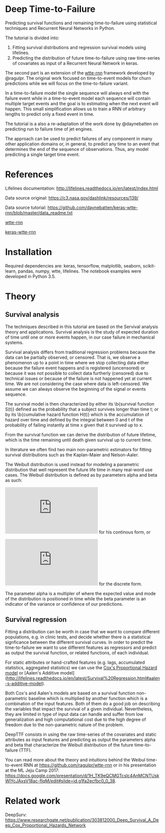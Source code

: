 # Deep Time-to-Failure
Predicting survival functions and remaining time-to-failure using statistical techniques and Recurrent Neural Networks in Python.

The tutorial is divided into:
1. Fitting survival distributions and regression survival models using lifelines.
2. Predicting the distribution of future time-to-failure using raw time-series of covariates as input of a Recurrent Neural Network in keras.

The second part is an extension of the [wtte-rnn](https://github.com/ragulpr/wtte-rnn) framework developed by @ragulpr.
The original work focused on time-to-event models for churn predictions while we will focus on the time-to-failure variant.

In a time-to-failure model the single sequence will always end with the failure event while in a time-to-event model each sequence will contain multiple target events and the goal is to estimating when the next event will happen.
This small simplification allows us to train a RNN of arbitrary lengths to predict only a fixed event in time.

The tutorial is a also a re-adaptation of the work done by @daynebatten on predicting run to failure time of jet engines.

The approach can be used to predict failures of any component in many other application domains or, in general, to predict any time to an event that determines the end of the sequence of observations. Thus, any model predicting a single target time event.

# References

Lifelines documentation: http://lifelines.readthedocs.io/en/latest/index.html

Data source original: https://c3.nasa.gov/dashlink/resources/139/

Data source tutorial: https://github.com/daynebatten/keras-wtte-rnn/blob/master/data_readme.txt

[wtte-rnn](https://github.com/ragulpr/wtte-rnn)

[keras-wtte-rnn](https://github.com/daynebatten/keras-wtte-rnn)

# Installation

Required dependencies are: keras, tensorflow, matplotlib, seaborn, scikit-learn, pandas, numpy, wtte, lifelines.
The notebook examples were developed in Python 3.5.

# Theory

## Survival analysis

The techniques described in this tutorial are based on the Servival analysis theory and applications. Survival analysis is the study of expected duration of time until one or more events happen, in our case failure in mechanical systems.

Survival analysis differs from traditional regression problems because the data can be partially observed, or censored. That is, we observe a phenomenon up to a point in time where we stop collecting data either because the failure event happens and is registered (uncensored) or because it was not possible to collect data furtherly (censored) due to technical issues or because of the failure is not happened yet at current time. We are not considering the case where data is left-censored. We assume we can always observe the beginning of the signal or events sequence.

The survival model is then characterized by either its \b{survival function S(t)} defined as the probability that a subject survives longer than time t; or by its \b{cumulative hazard function H(t)} which is the accumulation of hazard over time and defined by the integral between 0 and t of the probability of failing instantly at time x given that it survived up to x.

From the survival function we can derive the distribution of future lifetime, which is the time remaining until death given survival up to current time.

In literature we often find two main non-parametric estimators for fitting survival distributions such as the Kaplan-Maier and Nelson-Aaler.

The Weibull distribution is used instead for modeling a parametric distribution that well represent the future life time in many real-word use cases.
The Weibull distribution is defined as by parameters alpha and beta as such:

![img](http://latex.codecogs.com/gif.latex?f%28t%29%3D%5Cfrac%7B%5Cbeta%7D%7B%5Calpha%7D%20%5Cleft%20%28%5Cfrac%7Bt%7D%7B%5Calpha%7D%20%5Cright%29%5E%7B%5Cbeta%20-%201%7D%20e%20%5E%7B-%5Cleft%20%28%5Cfrac%7Bt%7D%7B%5Calpha%7D%20%5Cright%29%5E%7B%5Cbeta%7D%7D) for his continous form, or

![img](http://latex.codecogs.com/gif.latex?p%28t%29%3D%20e%20%5E%7B-%5Cleft%20%28%5Cfrac%7Bt%7D%7B%5Calpha%7D%20%5Cright%29%5E%7B%5Cbeta%7D%7D%20-%20e%20%5E%7B-%5Cleft%20%28%5Cfrac%7Bt%20&plus;%201%7D%7B%5Calpha%7D%20%5Cright%29%5E%7B%5Cbeta%7D%7D) for the discrete form.

The parameter alpha is a multipler of where the expected value and mode of the distribution is positioned in time while the beta parameter is an indicator of the variance or confidence of our predictions.

## Survival regression

Fitting a distribution can be worth in case that we want to compare different populations, e.g. in clinic tests, and decide whether there is a statistical signficance between the different survival curves. In order to predict the time-to-failure we want to use different features as regressors and predict as output the survival function, or related functions, of each individual.

For static attributes or hand-crafted features (e.g. lags, accumulated statistics, aggregated statistics) we can use the [Cox's Proportional Hazard model](https://en.wikipedia.org/wiki/Survival_analysis#Cox_proportional_hazards_(PH)_regression_analysis) or [Aalen's Additive model] (http://lifelines.readthedocs.io/en/latest/Survival%20Regression.html#aalen-s-additive-model).

Both Cox's and Aalen's models are based on a survival function non-parametric baseline which is multiplied by another function which is a combination of the input features. Both of them do a good job on describing the variables that impact the survival of a given individual. Nevertheless, they are limited in type of input data can handle and suffer from low generalization and high computational cost due to the high degree of freedom due to the non-parametric nature of the problem.

DeepTTF consists in using the raw time-series of the covariates and static attributes as input features and predicting as output the parameters alpha and beta that characterize the Weibull distribution of the future time-to-failure (TTF).

You can read more about the theory and intuitions behind the Weibul time-to-event RNN at https://github.com/ragulpr/wtte-rnn or in his presentation at the ML Jeju Camp 2017: https://docs.google.com/presentation/d/1H_TK9eQCMGTcslc4AnMCNTUskWIYcJAxsV18ac-fIqM/edit#slide=id.g1fa2ecfbc0_0_38.


# Related work

DeepSurv: https://www.researchgate.net/publication/303812000_Deep_Survival_A_Deep_Cox_Proportional_Hazards_Network
